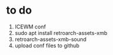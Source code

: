# to do

1. ICEWM conf
2. sudo apt install retroarch-assets-xmb
3. retroarch-assets-xmb-sound
4. upload conf files to github